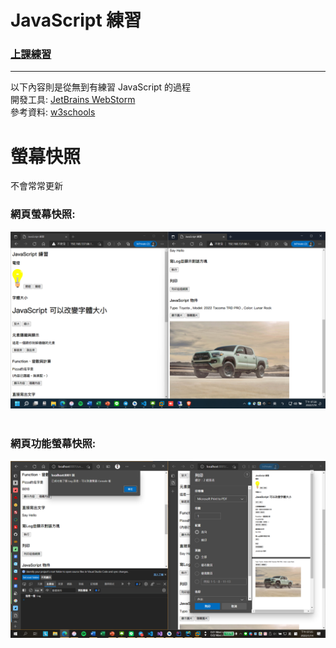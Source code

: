 # JavaScript 練習

<h3><a href="https://github.com/iambjlu/JavaScript_Practice/tree/master/%E4%B8%8A%E8%AA%B2%E5%85%A7%E5%AE%B9">上課練習</a></h3>

<hr>

以下內容則是從無到有練習 JavaScript 的過程<br>
開發工具: <a href="https://www.jetbrains.com/webstorm/">JetBrains WebStorm</a><br>
參考資料: <a href="https://www.w3schools.com/js/default.asp">w3schools</a><br>

# 螢幕快照<br>
不會常常更新
<h3>網頁螢幕快照:</h3>
<img src="https://github.com/iambjlu/JavaScript_Practice/blob/master/Readme_src/img1.png?raw=true" /><br>
<br>
<h3>網頁功能螢幕快照:</h3>
<img src="https://github.com/iambjlu/JavaScript_Practice/blob/master/Readme_src/img2.png?raw=true" /><br>
